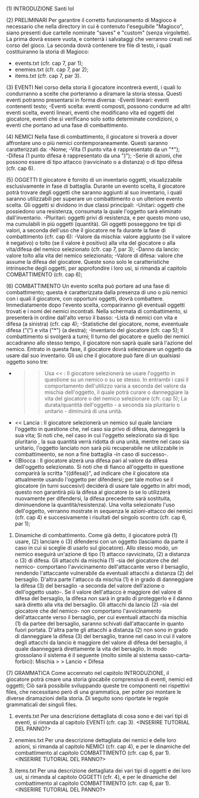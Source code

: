 (1) INTRODUZIONE
Santi lol


(2) PRELIMINARI
Per garantire il corretto funzionamento di Magioco è necessario che nella directory in cui è contenuto l'eseguibile "Magioco", siano presenti due cartelle nominate "saves" e "custom" (senza virgolette).
La prima dovrà essere vuota, e conterrà i salvataggi che verranno creati nel corso del gioco.
La seconda dovrà contenere tre file di testo, i quali costituiranno la storia di Magioco: 
- events.txt (cfr. cap 7, par 1);
- enemies.txt (cfr. cap 7, par 2);
- items.txt	(cfr. cap 7, par 3).


(3)	EVENTI 
Nel corso della storia il giocatore incontrerà eventi, i quali lo condurranno a scelte che porteranno a diramare la storia stessa.
Questi eventi potranno presentarsi in forma diversa:
-Eventi lineari: eventi contenenti testo;
-Eventi scelta: eventi composti, possono condurre ad altri eventi scelta, eventi lineari, eventi che modificano vita ed oggetti del giocatore, eventi che si verificano solo sotto determinate condizioni, o eventi che portano ad una fase di combattimento.


(4) NEMICI
Nella fase di combattimento, il giocatore si troverà a dover affrontare uno o più nemici contemporaneamente.
Questi saranno caratterizzati da:
-Nome;
-Vita (1 punto vita è rappresentato da un "*");			
-Difesa (1 punto difesa è rappresentato da una ")");
-Serie di azioni, che possono essere di tipo attacco (ravvicinato o a distanza) o di tipo difesa (cfr. cap 6).


(5) OGGETTI
Il giocatore è fornito di un inventario oggetti, visualizzabile esclusivamente in fase di battaglia.
Durante un evento scelta, il giocatore potrà trovare degli oggetti che saranno aggiunti al suo inventario, i quali saranno utilizzabili per superare un combattimento o un ulteriore evento scelta.
Gli oggetti si dividono in due classi principali:
-Unitari: oggetti che possiedono una resistenza, consumata la quale l'oggetto sarà eliminato dall'inventario.
-Pluritari: oggetti privi di resistenza, e per questo mono uso, ma cumulabili in più oggetti (quantità).
Gli oggetti posseggono tre tipi di valori, a seconda dell'uso che il giocatore ne fa durante la fase di combattimento (cfr. cap 6):
-Valore da mischia: valore aggiunto (se il valore è negativo) o tolto (se il valore è positivo) alla vita del giocatore o alla vita/difesa del nemico selezionato (cfr. cap 7, par 3);
-Danno da lancio: valore tolto alla vita del nemico selezionato;
-Valore di difesa: valore che assume la difesa del giocatore.
Queste sono solo le caratteristiche intrinseche degli oggetti, per approfondire i loro usi, si rimanda al capitolo COMBATTIMENTO (cfr. cap 6);


(6) COMBATTIMENTO
Un evento scelta può portare ad una fase di combattimento; questa è caratterizzata dalla presenza di uno o più nemici con i quali il giocatore, con opportuni oggetti, dovrà combattere.
Immediatamente dopo l'evento scelta, compariranno gli eventuali oggetti trovati e i nomi dei nemici incontrati.
Nella schermata di combattimento, si presenterà in ordine dall'alto verso il basso:
-Lista di nemici con vita e difesa (a sinistra) (cfr. cap 4);
-Statistiche del giocatore, nome, eveentuale  difesa ("(") e vita ("*") (a destra);
-Inventario del giocatore (cfr. cap 5);
Il combattimento si svolgerà a turni; Il turno del giocatore e quello dei nemici accadranno allo stesso tempo, il giocatore non saprà quale sarà l'azione del nemico.
Entrato in questa fase, il giocatore dovrà selezionare un oggetto da usare dal suo inventario.
Gli usi che il giocatore può fare di un qualsiasi oggetto sono tre:
- >> Usa << : Il giocatore selezionerà se usare l'oggetto in questione su un nemico o su se stesso. In entrambi i casi il comportamento dell'utilizzo varia a seconda del valore da mischia dell'oggetto, il quale potrà curare o danneggiare la vita del giocatore o del nemico selezionare (cfr. cap 5);
La durata/quantità dell'oggetto - a seconda sia pluritario o unitario - diminuirà di una unità.
- << Lancia	: Il giocatore selezionerà un nemico sul quale lanciare l'oggetto in questione che, nel caso sia privo di difesa, danneggerà la sua vita;
Si noti che, nel caso in cui l'oggetto selezionato sia di tipo pluritario , la sua quantità verrà ridotta di una unità, mentre nel caso sia unitario, l'oggetto lanciato non sarà più recuperabile ne utilizzabile in combattimeento, se non a fine battaglia -in caso di successo-.
- ((Blocca	: Il giocatore alzerà una difesa pari al valore  da difesa dell'oggetto selezionato. Si noti che di fianco all'oggetto in questione comparirà la scritta "((difesa))", ad indicare che il giocatore sta attualmente usando l'oggetto per difendersi; per tale motivo se il giocatore (in turni succesivi) deciderà di usare tale oggetto in altri modi, questo non garantirà più la difesa al giocatore (o se lo utilizzerà nuovamente per difendersi, la difesa precedente sarà sostituita, diminuendone la quantità/resistenza). 
Una volta selezionato l'uso dell'oggetto, verranno mostrate in  sequenza le azioni-attacco dei nemici (cfr. cap 4) e succesivamente i risultati del singolo scontro (cfr. cap 6, par 1);

1) Dinamiche di combattimento.
Come già detto, il giocatore potrà (1) usare, (2) lanciare o (3) difendersi con un oggetto (lasciamo da parte il caso in cui si sceglie di usarlo sul giocatore).
Allo stesso modo, un nemico eseguirà un'azione di tipo (1) attacco ravvicinato, (2) a distanza o (3) di difesa.
Gli  attacchi da mischia (1) -sia del giocatore che del nemico- comportano l'avvicinamento dell'attaccante verso il bersaglio, rendendo l'attaccante vulnerabile da eventuali attacchi a distanza (2) del bersaglio. D'altra parte l'attacco da mischia (1) è in grado di danneggiare la difesa (3) del bersaglio -a seconda del valore dell'azione o dell'oggetto usato-. Se il valore dell'attacco è maggiore del valore di difesa del bersaglio, la difesa non sarà in grado di proteggerlo e il danno sarà diretto alla vita del bersaglio.
Gli attacchi da lancio (2) -sia del giocatore che del nemico- non comportano l'avvicinamento dell'attaccante verso il bersaglio, per cui eventuali attacchi da mischia (1) da partee del bersaglio, saranno schivati dall'attaccante in quanto fuori portata. D'altra parte gli attacchi a distanza (2) non sono in grado di danneggiare la difesa (3) del bersaglio, tranne nel caso in cui il valore degli attacchi da lancio è maggiore del valore di difesa del bersaglio, il quale daanneggerà direttamente la vita del bersaglio.
In modo grossolano il sistema è il seguente (molto simile al sistema sasso-carta-forbici):
								Mischia 
							 >		      > 
					   Lancio 	   <	   Difesa 	
					   							


(7) GRAMMATICA
Come accennato nel capitolo INTRODUZIONE, il giocatore potrà creare una storia giocabile comprensiva di eventi, nemici ed oggetti;
Ciò sarà possibile sviluppando queste tre componenti nei rispettivi files, che necessitano però  di una grammatica, per poter poi montare le diverse diramazioni della storia. Di seguito sono riportate le regole grammaticali dei singoli files.
1) events.txt 
Per una descrizione dettagliata di cosa sono e dei vari tipi di eventi, si rimanda al capitolo EVENTI (cfr. cap 3).
<INSERIRE TUTORIAL DEL PANNO?>

2) enemies.txt 
Per una descrizione dettagliata dei nemici e delle loro azioni, si rimanda al capitolo NEMICI (cfr. cap 4), e per le dinamiche del combattimento al capitolo COMBATTIMENTO (cfr. cap 6, par 1).
<INSERIRE TUTORIAL DEL PANNO?>

3) items.txt 
Per una descrizione dettagliata dei vari tipi di oggetti e dei loro usi, si rimanda al capitolo OGGETTI (cfr. 4), e per le dinamiche del combattimento al capitolo COMBATTIMENTO (cfr. cap 6, par 1).
<INSERIRE TUTORIAL DEL PANNO?>

